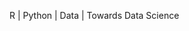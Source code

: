 R | Python | Data | Towards Data Science

<!---
KennedyMwavu/KennedyMwavu is a ✨ special ✨ repository because its `README.md` (this file) appears on your GitHub profile.
You can click the Preview link to take a look at your changes.
--->
